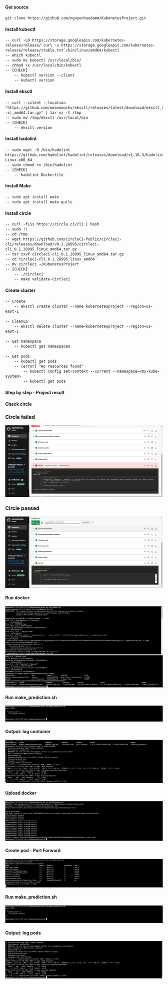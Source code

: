 #### Get source
    git clone https://github.com/nguyenhuudamm/KubenetesProject.git


#### Install kubectl
    -- curl -LO https://storage.googleapis.com/kubernetes-release/release/`curl -s https://storage.googleapis.com/kubernetes-release/release/stable.txt`/bin/linux/amd64/kubectl
    -- which kubectl
    -- sudo mv kubectl /usr/local/bin/
    -- chmod +x /usr/local/bin/kubectl
    -- [CHECK]
        -- kubectl version --client
        -- kubectl version

#### Install eksctl
    -- curl --silent --location "https://github.com/weaveworks/eksctl/releases/latest/download/eksctl_$(uname -s)_amd64.tar.gz" | tar xz -C /tmp
    -- sudo mv /tmp/eksctl /usr/local/bin
    -- [CHECK]
        -- eksctl version

#### Install hadolint
    -- sudo wget -O /bin/hadolint https://github.com/hadolint/hadolint/releases/download/v1.16.3/hadolint-Linux-x86_64
    -- sudo chmod +x /bin/hadolint
    -- [CHECK]
        -- hadolint Dockerfile

#### Install Make
    -- sudo apt install make
    -- sudo apt install make-guile

#### Install circle
    -- curl -fLSs https://circle.ci/cli | bash
    -- sudo !!
    -- cd /tmp
    -- wget https://github.com/CircleCI-Public/circleci-cli/releases/download/v0.1.28995/circleci-cli_0.1.28995_linux_amd64.tar.gz
    -- tar zxvf circleci-cli_0.1.28995_linux_amd64.tar.gz
    -- cd circleci-cli_0.1.28995_linux_amd64
    -- mv circleci ~/KubenetesProject
    -- [CHECK]
        -- ./circleci
        -- make validate-circleci

#### Create cluster
    -- Create
        -- eksctl create cluster --name kubernetesproject --region=us-east-1

    -- Cleanup
        -- eksctl delete cluster --name=kubernetesproject --region=us-east-1

    -- Get namespace
        -- kubectl get namespaces

    -- Get pods
        -- kubectl get pods
        -- [error] "No resources found"
            -- kubectl config set-context --current --namespace=<my-kube-system>
            -- kubectl get pods

#### Step by step - Project result

#### Check circle
### Circle failed
![Local Image](images/circle_fail.PNG)
### Circle passed
![Local Image](images/circle_pass.PNG)

#### Run docker
![Local Image](images/run_docker_01.PNG)
![Local Image](images/run_docker_02.PNG)

#### Run make_prediction.sh 
![Local Image](images/docker_log_02.PNG)

#### Output: log container
![Local Image](images/docker_log_01.PNG)

#### Upload docker
![Local Image](images/upload_docker.PNG)

#### Create pod - Port Forward
![Local Image](images/run_kubernetes_01.PNG)

#### Run make_prediction.sh 
![Local Image](images/run_kubernetes_02.PNG)

#### Output: log pods
![Local Image](images/run_kubernetes_03.PNG)







